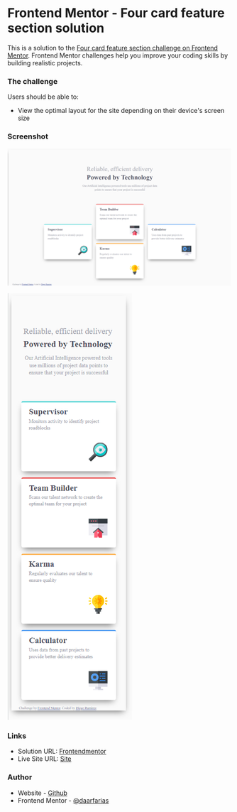 # Frontend Mentor - Four card feature section solution

This is a solution to the [Four card feature section challenge on Frontend Mentor](https://www.frontendmentor.io/challenges/four-card-feature-section-weK1eFYK). Frontend Mentor challenges help you improve your coding skills by building realistic projects. 

### The challenge

Users should be able to:

- View the optimal layout for the site depending on their device's screen size

### Screenshot

![Desktop](./images/screen-desktop.png)

![Mobile](./images/screen-mobile.png)

### Links

- Solution URL: [Frontendmentor](https://www.frontendmentor.io/solutions/fourcardfeaturesectionmaster-project-rziEmZUu3)
- Live Site URL: [Site](https://four-card-feature-section-master-nine-phi.vercel.app/)

### Author

- Website - [Github](https://www.github/daarfarias)
- Frontend Mentor - [@daarfarias](https://www.frontendmentor.io/profile/daarfarias)


